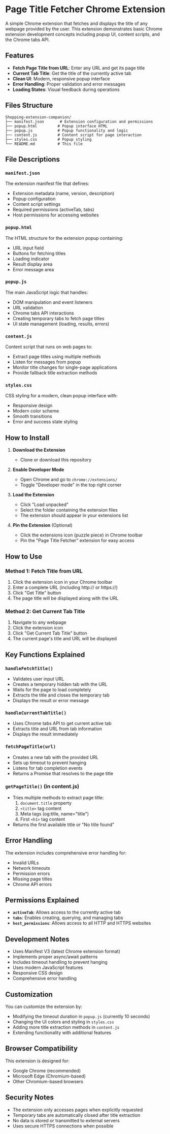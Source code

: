 # Page Title Fetcher Chrome Extension

A simple Chrome extension that fetches and displays the title of any webpage provided by the user. This extension demonstrates basic Chrome extension development concepts including popup UI, content scripts, and the Chrome tabs API.

## Features

- **Fetch Page Title from URL**: Enter any URL and get its page title
- **Current Tab Title**: Get the title of the currently active tab
- **Clean UI**: Modern, responsive popup interface
- **Error Handling**: Proper validation and error messages
- **Loading States**: Visual feedback during operations

## Files Structure

```
Shopping-extension-companion/
├── manifest.json       # Extension configuration and permissions
├── popup.html         # Popup interface HTML
├── popup.js           # Popup functionality and logic
├── content.js         # Content script for page interaction
├── styles.css         # Popup styling
└── README.md          # This file
```

## File Descriptions

### `manifest.json`
The extension manifest file that defines:
- Extension metadata (name, version, description)
- Popup configuration
- Content script settings
- Required permissions (activeTab, tabs)
- Host permissions for accessing websites

### `popup.html`
The HTML structure for the extension popup containing:
- URL input field
- Buttons for fetching titles
- Loading indicator
- Result display area
- Error message area

### `popup.js`
The main JavaScript logic that handles:
- DOM manipulation and event listeners
- URL validation
- Chrome tabs API interactions
- Creating temporary tabs to fetch page titles
- UI state management (loading, results, errors)

### `content.js`
Content script that runs on web pages to:
- Extract page titles using multiple methods
- Listen for messages from popup
- Monitor title changes for single-page applications
- Provide fallback title extraction methods

### `styles.css`
CSS styling for a modern, clean popup interface with:
- Responsive design
- Modern color scheme
- Smooth transitions
- Error and success state styling

## How to Install

1. **Download the Extension**
   - Clone or download this repository

2. **Enable Developer Mode**
   - Open Chrome and go to `chrome://extensions/`
   - Toggle "Developer mode" in the top right corner

3. **Load the Extension**
   - Click "Load unpacked"
   - Select the folder containing the extension files
   - The extension should appear in your extensions list

4. **Pin the Extension** (Optional)
   - Click the extensions icon (puzzle piece) in Chrome toolbar
   - Pin the "Page Title Fetcher" extension for easy access

## How to Use

### Method 1: Fetch Title from URL
1. Click the extension icon in your Chrome toolbar
2. Enter a complete URL (including http:// or https://)
3. Click "Get Title" button
4. The page title will be displayed along with the URL

### Method 2: Get Current Tab Title
1. Navigate to any webpage
2. Click the extension icon
3. Click "Get Current Tab Title" button
4. The current page's title and URL will be displayed

## Key Functions Explained

### `handleFetchTitle()`
- Validates user input URL
- Creates a temporary hidden tab with the URL
- Waits for the page to load completely
- Extracts the title and closes the temporary tab
- Displays the result or error message

### `handleCurrentTabTitle()`
- Uses Chrome tabs API to get current active tab
- Extracts title and URL from tab information
- Displays the result immediately

### `fetchPageTitle(url)`
- Creates a new tab with the provided URL
- Sets up timeout to prevent hanging
- Listens for tab completion events
- Returns a Promise that resolves to the page title

### `getPageTitle()` (in content.js)
- Tries multiple methods to extract page title:
  1. `document.title` property
  2. `<title>` tag content
  3. Meta tags (og:title, name="title")
  4. First `<h1>` tag content
- Returns the first available title or "No title found"

## Error Handling

The extension includes comprehensive error handling for:
- Invalid URLs
- Network timeouts
- Permission errors
- Missing page titles
- Chrome API errors

## Permissions Explained

- **`activeTab`**: Allows access to the currently active tab
- **`tabs`**: Enables creating, querying, and managing tabs
- **`host_permissions`**: Allows access to all HTTP and HTTPS websites

## Development Notes

- Uses Manifest V3 (latest Chrome extension format)
- Implements proper async/await patterns
- Includes timeout handling to prevent hanging
- Uses modern JavaScript features
- Responsive CSS design
- Comprehensive error handling

## Customization

You can customize the extension by:
- Modifying the timeout duration in `popup.js` (currently 10 seconds)
- Changing the UI colors and styling in `styles.css`
- Adding more title extraction methods in `content.js`
- Extending functionality with additional features

## Browser Compatibility

This extension is designed for:
- Google Chrome (recommended)
- Microsoft Edge (Chromium-based)
- Other Chromium-based browsers

## Security Notes

- The extension only accesses pages when explicitly requested
- Temporary tabs are automatically closed after title extraction
- No data is stored or transmitted to external servers
- Uses secure HTTPS connections when possible